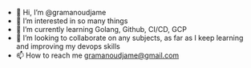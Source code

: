- 👋 Hi, I’m @gramanoudjame
- 👀 I’m interested in so many things
- 🌱 I’m currently learning Golang, Github, CI/CD, GCP
- 💞️ I’m looking to collaborate on any subjects, as far as I keep learning and improving my devops skills
- 📫 How to reach me gramanoudjame@gmail.com

<!---
gramanoudjame/gramanoudjame is a ✨ special ✨ repository because its `README.md` (this file) appears on your GitHub profile.
You can click the Preview link to take a look at your changes.
--->

